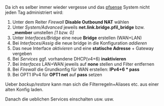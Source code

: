 Da ich es selber immer wieder vergesse und das [pfsense](https://docs.netgate.com/pfsense/en/latest/bridges/index.html) System nicht jeden Tag administriert wird:

1. Unter dem Reiter *Firewall* **Disable Outbound NAT** wählen
2. Unter *System/Advanced* jeweils **net.link.bridge.pfil_bridge** bzw. **_member** umstellen *[1 bzw. 0]*
3. Unter *Interfaces/Bridge* eine neue **Bridge** erstellen (WAN+LAN)
4. Bei *Interfaces/Assig* die neue bridge in die Konfiguration *addieren*
5. Das neue Interface *aktivieren* und eine **statische Adresse** + Gateway vergeben
6. Bei *Services* ggf. vorhandene DHCP(v4+6) **inaktivieren**
7. Bei *Interfaces* LAN+WAN jeweils auf **none** stellen und Filter entfernen
8. Bei *Firewall* die Grundkonfig für WAN erstellen: **IPv4+6 * pass**
9. Bei OPT1 IPv4 für **OPT1 net** auf **pass** setzen

Ueber *backup/restore* kann man sich die Filterregeln+Aliases etc. aus einer alten Konfig laden.

Danach die ueblichen Services einschalten usw. usw.
